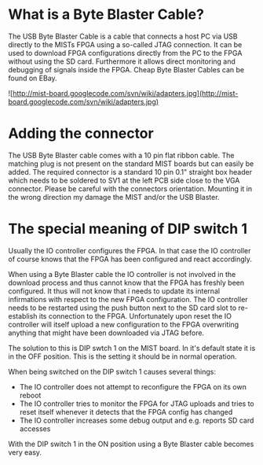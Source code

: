# What is a Byte Blaster Cable? #

The USB Byte Blaster Cable is a cable that connects a host PC via USB
directly to the MISTs FPGA using a so-called JTAG connection. It can
be used to download FPGA configurations directly from the PC to the
FPGA without using the SD card. Furthermore it allows direct
monitoring and debugging of signals inside the FPGA. Cheap Byte
Blaster Cables can be found on EBay.

![http://mist-board.googlecode.com/svn/wiki/adapters.jpg](http://mist-board.googlecode.com/svn/wiki/adapters.jpg)

# Adding the connector #

The USB Byte Blaster cable comes with a 10 pin flat ribbon cable. The
matching plug is not present on the standard MIST boards but can
easily be added. The required connector is a standard 10 pin 0.1"
straight box header which needs to be soldered to SV1 at the left PCB
side close to the VGA connector. Please be careful with the connectors
orientation. Mounting it in the wrong direction my damage the MIST
and/or the USB Blaster.

# The special meaning of DIP switch 1 #

Usually the IO controller configures the FPGA. In that case the IO
controller of course knows that the FPGA has been configured and react
accordingly.

When using a Byte Blaster cable the IO controller is not involved in
the download process and thus cannot know that the FPGA has freshly
been configured. It thus will not know that i needs to update its
internal infirmations with respect to the new FPGA configuration. The
IO controller needs to be restarted using the push button next to the
SD card slot to re-establish its connection to the FPGA.
Unfortunately upon reset the IO controller will itself upload a new
configuration to the FPGA overwriting anything that might have been
downloaded via JTAG before.

The solution to this is DIP swtch 1 on the MIST board. In it's default
state it is in the OFF position. This is the setting it should be in
normal operation.

When being switched on the DIP switch 1 causes several things:

  * The IO controller does not attempt to reconfigure the FPGA on its own reboot
  * The IO controller tries to monitor the FPGA for JTAG uploads and tries to reset itself whenever it detects that the FPGA config has changed
  * The IO controller increases some debug output and e.g. reports SD card accesses

With the DIP switch 1 in the ON position using a Byte Blaster cable
becomes very easy.